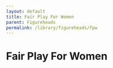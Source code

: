 ```yaml
---
layout: default
title: Fair Play For Women
parent: Figureheads
permalink: /library/figureheads/fpw
---
```


# Fair Play For Women
